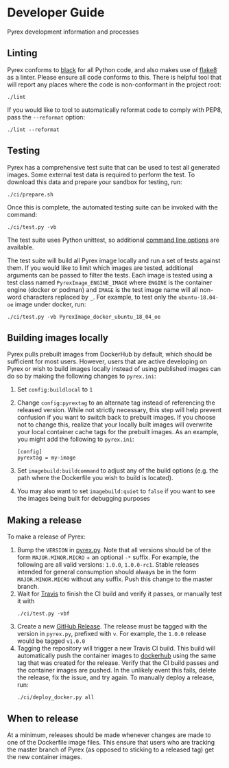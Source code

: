 # Developer Guide
Pyrex development information and processes

## Linting
Pyrex conforms to [black](https://black.readthedocs.io/en/stable/) for all
Python code, and also makes use of [flake8](https://pypi.org/project/flake8/)
as a linter. Please ensure all code conforms to this. There is helpful tool
that will report any places where the code is non-conformant in the project
root:

```shell
./lint
```

If you would like to tool to automatically reformat code to comply with PEP8,
pass the `--reformat` option:

```
./lint --reformat
```

## Testing
Pyrex has a comprehensive test suite that can be used to test all generated
images. Some external test data is required to perform the test. To download
this data and prepare your sandbox for testing, run:

```shell
./ci/prepare.sh
```

Once this is complete, the automated testing suite can be invoked with the
command:

```shell
./ci/test.py -vb
```

The test suite uses Python unittest, so additional [command line options][] are
available.

The test suite will build all Pyrex image locally and run a set of tests
against them. If you would like to limit which images are tested, additional
arguments can be passed to filter the tests. Each image is tested using a test
class named `PyrexImage_ENGINE_IMAGE` where `ENGINE` is the container engine
(docker or podman) and `IMAGE` is the test image name will all non-word
characters replaced by `_`.  For example, to test only the `ubuntu-18.04-oe`
image under docker, run:

```shell
./ci/test.py -vb PyrexImage_docker_ubuntu_18_04_oe
```

## Building images locally
Pyrex pulls prebuilt images from DockerHub by default, which should be
sufficient for most users. However, users that are active developing on Pyrex
or wish to build images locally instead of using published images can do so by
making the following changes to `pyrex.ini`:

1. Set `config:buildlocal` to `1`
2. Change `config:pyrextag` to an alternate tag instead of referencing the
   released version.  While not strictly necessary, this step will help prevent
   confusion if you want to switch back to prebuilt images. If you choose not
   to change this, realize that your locally built images will overwrite your
   local container cache tags for the prebuilt images. As an example, you might
   add the following to `pyrex.ini`:

    ```
    [config]
    pyrextag = my-image
    ```

3. Set `imagebuild:buildcommand` to adjust any of the build options (e.g. the
   path where the Dockerfile you wish to build is located).
4. You may also want to set `imagebuild:quiet` to `false` if you want to see
   the images being built for debugging purposes

## Making a release
To make a release of Pyrex:

1. Bump the `VERSION` in [pyrex.py](./pyrex.py). Note that all versions should
   be of the form `MAJOR.MINOR.MICRO` + an optional `-*` suffix. For example,
   the following are all valid versions: `1.0.0`, `1.0.0-rc1`. Stable releases
   intended for general consumption should always be in the form
   `MAJOR.MINOR.MICRO` without any suffix. Push this change to the master
   branch.
2. Wait for [Travis](https://travis-ci.org/garmin/pyrex/branches) to finish the
   CI build and verify it passes, or manually test it with
    ```shell
    ./ci/test.py -vbf
    ```
3. Create a new [GitHub Release](https://github.com/garmin/pyrex/releases). The
   release must be tagged with the version in `pyrex.py`, prefixed with `v`.
   For example, the `1.0.0` release would be tagged `v1.0.0`
4. Tagging the repository will trigger a new Travis CI build. This build will
   automatically push the container images to
   [dockerhub](https://cloud.docker.com/u/garminpyrex/repository/list) using
   the same tag that was created for the release. Verify that the CI build
   passes and the container images are pushed. In the unlikely event this
   fails, delete the release, fix the issue, and try again. To manually deploy
   a release, run:
    ```shell
    ./ci/deploy_docker.py all
    ```

## When to release
At a minimum, releases should be made whenever changes are made to one of the
Dockerfile image files. This ensure that users who are tracking the master
branch of Pyrex (as opposed to sticking to a released tag) get the new
container images.

[command line options]: https://docs.python.org/3/library/unittest.html#command-line-options
